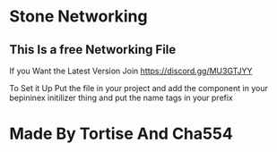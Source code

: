 # Stone Networking
## This Is a free Networking File
If you Want the Latest Version Join https://discord.gg/MU3GTJYY

To Set it Up Put the file in your project and add the component in your bepininex initilizer thing
and put the name tags in your prefix

# Made By Tortise And Cha554
